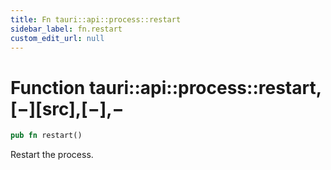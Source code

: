 ```yaml
---
title: Fn tauri::api::process::restart
sidebar_label: fn.restart
custom_edit_url: null
---
```


# Function tauri::api::process::restart,\[−]\[src],\[−],−

```rs
pub fn restart()
```

Restart the process.
